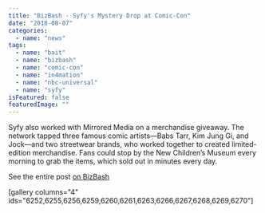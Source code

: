 ```yaml
---
title: "BizBash - Syfy's Mystery Drop at Comic-Con"
date: "2018-08-07"
categories: 
  - name: "news"
tags: 
  - name: "bait"
  - name: "bizbash"
  - name: "comic-con"
  - name: "in4mation"
  - name: "nbc-universal"
  - name: "syfy"
isFeatured: false
featuredImage: ""
---
```


Syfy also worked with Mirrored Media on a merchandise giveaway. The network tapped three famous comic artists—Babs Tarr, Kim Jung Gi, and Jock—and two streetwear brands, who worked together to created limited-edition merchandise. Fans could stop by the New Children’s Museum every morning to grab the items, which sold out in minutes every day.

See the entire post [on BizBash](https://www.bizbash.com/syfys-mystery-drops-syfy-worked-with-mirrored-media-merchandise-giveaway-comic-con/gallery/221456#.W2oLrNhKhBw)

\[gallery columns="4" ids="6252,6255,6256,6259,6260,6261,6263,6266,6267,6268,6269,6270"\]
